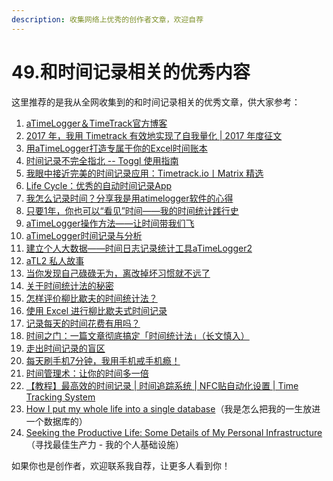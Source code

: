 ```yaml
---
description: 收集网络上优秀的创作者文章，欢迎自荐
---
```


# 49.和时间记录相关的优秀内容

这里推荐的是我从全网收集到的和时间记录相关的优秀文章，供大家参考：

1. [aTimeLogger＆TimeTrack官方博客](http://blog.timetrack.io/)
2. [2017 年，我用 Timetrack 有效地实现了自我量化 | 2017 年度征文](http://www.sohu.com/a/224728657\_115785)
3. [用aTimeLogger打造专属于你的Excel时间账本](https://zhuanlan.zhihu.com/p/47929958)
4. [时间记录不完全指北 -- Toggl 使用指南](https://sspai.com/post/43363)
5. [我眼中接近完美的时间记录应用：Timetrack.io丨Matrix 精选](https://sspai.com/post/34820)
6. [Life Cycle：优秀的自动时间记录App](https://sspai.com/post/36137)
7. [我怎么记录时间？分享我是用atimelogger软件的心得](https://zhuanlan.zhihu.com/p/39657452)
8. [只要1年，你也可以“看见”时间——我的时间统计践行史](https://www.jianshu.com/p/0270e2d73a99)
9. [aTimeLogger操作方法——让时间带我们飞](https://www.jianshu.com/p/cf834f3fbd6b)
10. [aTimeLogger时间记录与分析](https://mp.weixin.qq.com/s/pwPD8TaEqWQ4cfqcOtrfzw)
11. [建立个人大数据——时间日志记录统计工具aTimeLogger2](https://mp.weixin.qq.com/s/n0oT7SBmUqw69HdX1k4o1A)
12. [aTL2 私人故事](https://du.101.camp/2018-10/atl2tt-story/)
13. [当你发现自己碌碌无为，离改掉坏习惯就不远了](https://zhuanlan.zhihu.com/p/39564759)
14. [关于时间统计法的秘密](https://zhuanlan.zhihu.com/p/23618154)
15. [怎样评价柳比歇夫的时间统计法？](https://www.zhihu.com/question/37195613)
16. [使用 Excel 进行柳比歇夫式时间记录](https://cloudlet.info/t/912)
17. [记录每天的时间花费有用吗？](https://www.zhihu.com/question/33530486/answer/617318955)
18. [时间之门：一篇文章彻底搞定「时间统计法」（长文慎入）](https://mp.weixin.qq.com/s?\_\_biz=MzA5NzE1ODI2Mg==\&mid=2649331322\&idx=1\&sn=60539e6a904f121959b9a59e7d02de89\&chksm=88b82363bfcfaa75997869b19ebfc042bc3773e9525aeec4769acfce4c427c825e888653ac6a\&token=1899901133\&lang=zh\_CN\&scene=21#wechat\_redirect)
19. [走出时间记录的盲区](https://sspai.com/post/60310)
20. [每天刷手机7分钟，我用手机戒手机瘾！](https://www.bilibili.com/video/BV1h34y1v7he)
21. [时间管理术：让你的时间多一倍](https://mp.weixin.qq.com/s/XLAXH7V-rf1opVi\_6e7SRg)
22. [【教程】最高效的时间记录 | 时间追踪系统 | NFC贴自动化设置 | Time Tracking System](https://www.bilibili.com/video/BV1q7411r7Zi?vd\_source=acc8c6ce1220d589b4bf5fdb1f647794)
23. [How I put my whole life into a single database](https://krausefx.com/blog/how-i-put-my-whole-life-into-a-single-database)（我是怎么把我的一生放进一个数据库的）
24. [Seeking the Productive Life: Some Details of My Personal Infrastructure](https://writings.stephenwolfram.com/2019/02/seeking-the-productive-life-some-details-of-my-personal-infrastructure/)（寻找最佳生产力 - 我的个人基础设施）

如果你也是创作者，欢迎联系我自荐，让更多人看到你！
